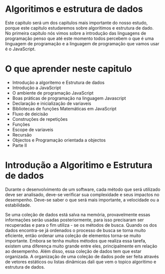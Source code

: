 # Algoritimos e estrutura de dados

Este capitulo será um dos capitulos mais importante do nosso estudo, porque este capitulo estudaremos sobre algoritimos e estrutura de dado. No primeira capitulo nós vimos sobre a introdução das linguagens de programação penso que até este momento todos percebem o que é uma linguagem de programação e a linguagem de programação que vamos usar é o JavaScript.

# O que aprender neste capitulo

- Introdução a algoritemo e Estrutura de dados
- Introdução a JavaScript
- O ambiente de programação JavaScript
- Boas práticas de programação na linguagem Javascript
- Declaração e inicialização de variaveis
- Bibliotecas de funções Matemáticas em JavaScript
- Fluxo de deicisão
- Construções de repetições
- Funções
- Escope de variaveis
- Recursão
- Objectos e Programação orientada a objectos
- Parte II

# Introdução a Algoritimo e Estrutura de dados

Durante o desenvolvimento de um software, cada método que será utilizado deve ser analisado, deve-se verificar sua complexidade e seus impactos no desempenho. Deve-se saber o que será mais importante, a velocidade ou a estabilidade.

Se uma coleção de dados está salva na memória, provavelmente essas informações serão usadas posteriormente, para isso precisaram ser recuperadas e para o fim utiliza - se os métodos de busca. Quando os dos dados encontra-se já ordenados o processo de busca se torna muito eficiente, então ordenar uma coleção de elementos torna-se muito importante. Embora se tenha muitos métodos que realiza essa tarefa, existem uma diferença muito grande entre eles, principalmente em relação ao desempenho. Além disso, essa coleção de dados tem que estar organizada. A organização de uma coleção de dados pode ser feita através de vetores estáticos ou listas dinâmicas dali que vem o topico algoritimo e estrutura de dados.
